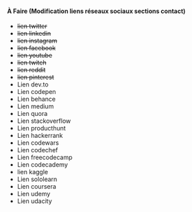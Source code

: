 #### À Faire (Modification liens réseaux sociaux sections contact)
- <strike>lien twitter</strike>
- <strike>lien linkedin</strike>
- <strike>lien instagram</strike>
- <strike>lien facebook</strike>
- <strike>lien youtube</strike>
- <strike>lien twitch</strike>
- <strike>lien reddit</strike>
- <strike>lien pinterest</strike>
- Lien dev.to
- Lien codepen
- Lien behance
- Lien medium
- Lien quora
- Lien stackoverflow
- Lien producthunt
- Lien hackerrank
- Lien codewars
- Lien codechef
- Lien freecodecamp
- Lien codecademy
- lien kaggle
- Lien sololearn
- Lien coursera
- Lien udemy
- Lien udacity
